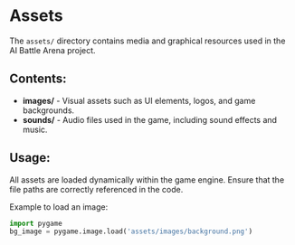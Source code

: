 # Assets

The `assets/` directory contains media and graphical resources used in the AI Battle Arena project.

## Contents:

- **images/** - Visual assets such as UI elements, logos, and game backgrounds.
- **sounds/** - Audio files used in the game, including sound effects and music.

## Usage:

All assets are loaded dynamically within the game engine. Ensure that the file paths are correctly referenced in the code.

Example to load an image:

```python
import pygame
bg_image = pygame.image.load('assets/images/background.png')
